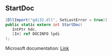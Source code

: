 ## StartDoc

```csharp
[DllImport("gdi32.dll", SetLastError = true)]
public static extern int StartDoc(
   IntPtr hdc,
   [In] ref DOCINFO lpdi
);
```

Microsoft documentation: [Link](https://docs.microsoft.com/en-us/windows/win32/api/wingdi/nf-wingdi-startdoca)
